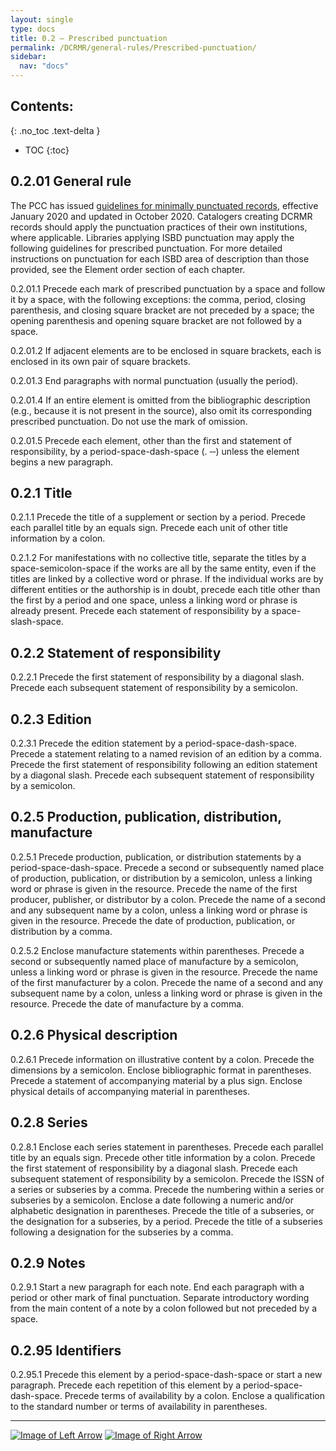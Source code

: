 ```yaml
---
layout: single
type: docs
title: 0.2 — Prescribed punctuation
permalink: /DCRMR/general-rules/Prescribed-punctuation/
sidebar:
  nav: "docs"
---
```


## Contents:
{: .no_toc .text-delta }

- TOC
{:toc}

## 0.2.01 General rule

The PCC has issued [guidelines for minimally punctuated records](https://www.loc.gov/aba/pcc/documents/PCC-Guidelines-for-Minimally-Punctuated-MARC-Data-v.1.2.docx), effective January 2020 and updated in October 2020. Catalogers creating DCRMR records should apply the punctuation practices of their own institutions, where applicable. Libraries applying ISBD punctuation may apply the following guidelines for prescribed punctuation. For more detailed instructions on punctuation for each ISBD area of description than those provided, see the Element order section of each chapter.

<a name="0.2.01.1">0.2.01.1</a> Precede each mark of prescribed punctuation by a space and follow it by a space, with the following exceptions: the comma, period, closing parenthesis, and closing square bracket are not preceded by a space; the opening parenthesis and opening square bracket are not followed by a space.

<a name="0.2.01.2">0.2.01.2</a> If adjacent elements are to be enclosed in square brackets, each is enclosed in its own pair of square brackets.

<a name="0.2.01.3">0.2.01.3</a> End paragraphs with normal punctuation (usually the period).

<a name="0.2.01.4">0.2.01.4</a> If an entire element is omitted from the bibliographic description (e.g., because it is not present in the source), also omit its corresponding prescribed punctuation. Do not use the mark of omission.

<a name="0.2.01.5">0.2.01.5</a> Precede each element, other than the first and statement of responsibility, by a period-space-dash-space (. &#8208;&#8208;) unless the element begins a new paragraph.

## 0.2.1 Title 

<a name="0.2.1.1">0.2.1.1</a> Precede the title of a supplement or section by a period. Precede each parallel title by an equals sign. Precede each unit of other title information by a colon.

<a name="0.2.1.2">0.2.1.2</a> For manifestations with no collective title, separate the titles by a space-semicolon-space if the works are all by the same entity, even if the titles are linked by a collective word or phrase. If the individual works are by different entities or the authorship is in doubt, precede each title other than the first by a period and one space, unless a linking word or phrase is already present. Precede each statement of responsibility by a space-slash-space.

## 0.2.2 Statement of responsibility

<a name="0.2.2.1">0.2.2.1</a> Precede the first statement of responsibility by a diagonal slash. Precede each subsequent statement of responsibility by a semicolon.

## 0.2.3 Edition

<a name="0.2.3.1">0.2.3.1</a> Precede the edition statement by a period-space-dash-space. Precede a statement relating to a named revision of an edition by a comma. Precede the first statement of responsibility following an edition statement by a diagonal slash. Precede each subsequent statement of responsibility by a semicolon.

## 0.2.5 Production, publication, distribution, manufacture

<a name="0.2.5.1">0.2.5.1</a> Precede production, publication, or distribution statements by a period-space-dash-space. Precede a second or subsequently named place of production, publication, or distribution by a semicolon, unless a linking word or phrase is given in the resource. Precede the name of the first producer, publisher, or distributor by a colon. Precede the name of a second and any subsequent name by a colon, unless a linking word or phrase is given in the resource. Precede the date of production, publication, or distribution by a comma.

<a name="0.2.5.2">0.2.5.2</a> Enclose manufacture statements within parentheses. Precede a second or subsequently named place of manufacture by a semicolon, unless a linking word or phrase is given in the resource. Precede the name of the first manufacturer by a colon. Precede the name of a second and any subsequent name by a colon, unless a linking word or phrase is given in the resource. Precede the date of manufacture by a comma.

## 0.2.6 Physical description

<a name="0.2.6.1">0.2.6.1</a> Precede information on illustrative content by a colon. Precede the dimensions by a semicolon. Enclose bibliographic format in parentheses. Precede a statement of accompanying material by a plus sign. Enclose physical details of accompanying material in parentheses.

## 0.2.8 Series

<a name="0.2.8.1">0.2.8.1</a> Enclose each series statement in parentheses. Precede each parallel title by an equals sign. Precede other title information by a colon. Precede the first statement of responsibility by a diagonal slash. Precede each subsequent statement of responsibility by a semicolon. Precede the ISSN of a series or subseries by a comma. Precede the numbering within a series or subseries by a semicolon. Enclose a date following a numeric and/or alphabetic designation in parentheses. Precede the title of a subseries, or the designation for a subseries, by a period. Precede the title of a subseries following a designation for the subseries by a comma.

## 0.2.9 Notes

<a name="0.2.9.1">0.2.9.1</a> Start a new paragraph for each note. End each paragraph with a period or other mark of final punctuation. Separate introductory wording from the main content of a note by a colon followed but not preceded by a space. 

## 0.2.95 Identifiers

<a name="0.2.95.1">0.2.95.1</a> Precede this element by a period-space-dash-space or start a new paragraph. Precede each repetition of this element by a period-space-dash-space. Precede terms of availability by a colon. Enclose a qualification to the standard number or terms of availability in parentheses.

---

[![Image of Left Arrow](https://rbms-bsc.github.io/DCRMR/assets/pictures/navigation/Arrow_Left.png "0.1 — Data provenance
")](/DCRMR/general-rules/Data-provenance/) [![Image of Right Arrow](https://rbms-bsc.github.io/DCRMR/assets/pictures/navigation/Arrow_Right.png "0.3 — Language and script of the description")](/DCRMR/general-rules/Language-and-script-of-the-description/)